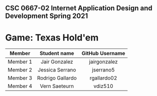 ## CSC 0667-02 Internet Application Design and Development Spring 2021

# Game: Texas Hold'em

| Member | Student name | GitHub Username |
|    :---:     |     :---:     |     :---:       |
| Member 1      |   Jair Gonzalez            |   jairgonzalez            |
| Member 2      |       Jessica Serrano         |   jserrano5            |
| Member 3      |        Rodrigo Gallardo     |          rgallardo02       |
| Member 4      |       Vern Saeteurn         |          vdiz510       |

